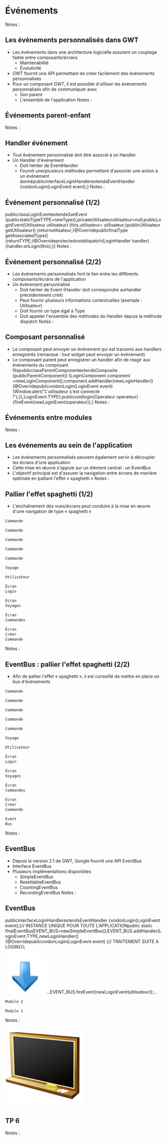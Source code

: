 # Événements

<!-- .slide: class="page-title" -->




Notes :




## Les événements personnalisés dans GWT

- Les événements dans une architecture logicielle assurent un couplage faible entre composants/écrans
	- Maintenabilité
	- Évolutivité
- GWT fournit une API permettant de créer facilement des événements personnalisés
- Pour un composant GWT, il est possible d'utiliser les événements personnalisés afin de communiquer avec
	- Son parent
	- L'ensemble de l'application
Notes :




## Événements parent-enfant

Notes :




## Handler événement

- Tout événement personnalisé doit être associé à un Handler
- Un Handler d'événement
	- Doit hériter de EventHandler
	- Fournit une/plusieurs méthodes permettant d'associer une action à un événement donnépublicinterfaceLoginHandlerextendsEventHandler {voidonLogin(LoginEvent event);}
Notes :




## Événement personnalisé (1/2)
publicclassLoginEventextendsGwtEvent<LoginHandler> {publicstaticType<LoginHandler>TYPE=newType<LoginHandler>();privateUtilisateurutilisateur=null;publicLoginEvent(Utilisateur utilisateur) {this.utilisateur= utilisateur;}publicUtilisateur getUtilisateur() {returnutilisateur;}@OverridepublicfinalType<LoginHandler> getAssociatedType() {returnTYPE;}@Overrideprotectedvoiddispatch(LoginHandler handler) {handler.onLogin(this);}}
Notes :




## Événement personnalisé (2/2)

- Les événements personnalisés font le lien entre les différents composants/écrans de l'application
- Un événement personnalisé
	- Doit hériter de Event<Handler> (Handler doit correspondre auHandler précédemment créé)
	- Peut fournir plusieurs informations contextuelles (exemple : Utilisateur)
	- Doit fournir un type égal à Type<Handler>
	- Doit appeler l'ensemble des méthodes du Handler depuis la méthode dispatch
Notes :




## Composant personnalisé

- Le composant peut envoyer un événement qui est transmis aux handlers enregistrés (remarque : tout widget peut envoyer un événement)
- Le composant parent peut enregistrer un handler afin de réagir aux événements du composant filspublicclassParentComponentextendsComposite {publicParentComponent() {LoginComponent component =newLoginComponent();component.addHandler(newLoginHandler() {@OverridepublicvoidonLogin(LoginEvent event) {Window.alert("L'utilisateur s'est connecté !");}},LoginEvent.TYPE);publicvoidlogin(Operateur operateur) {fireEvent(newLoginEvent(operateur));}
Notes :




## Événements entre modules

Notes :




## Les événements au sein de l'application

- Les événements personnalisés peuvent également servir à découpler les écrans d'une application
- Cette mise en œuvre s'appuie sur un élément central : un EventBus
- L'objectif principal est d'assurer la navigation entre écrans de manière optimale en palliant l'effet « spaghetti »
Notes :




## Pallier l'effet spaghetti (1/2)

- L'enchaînement des vues/écrans peut conduire à la mise en œuvre d'une navigation de type « spaghetti »

```
Commande
```

```
Commande
```

```
Commande
```

```
Commande
```

```
Commande
```

```
Voyage
```

```
Utilisateur
```

```
Écran
Login
```

```
Écran
Voyages
```

```
Écran
Commandes
```

```
Écran
Créer
Commande
```

Notes :




## EventBus : pallier l'effet spaghetti (2/2)

- Afin de pallier l'effet « spaghetti », il est conseillé de mettre en place un bus d'événements

```
Commande
```

```
Commande
```

```
Commande
```

```
Commande
```

```
Commande
```

```
Voyage
```

```
Utilisateur
```

```
Écran
Login
```

```
Écran
Voyages
```

```
Écran
Commandes
```

```
Écran
Créer
Commande
```

```
Event
Bus
```

Notes :




## EventBus

- Depuis la version 2.1 de GWT, Google fournit une API EventBus
- Interface EventBus
- Plusieurs implémentations disponibles
	- SimpleEventBus
	- ResettableEventBus
	- CountingEventBus
	- RecordingEventBus
Notes :




## EventBus
publicinterfaceLoginHandlerextendsEventHandler {voidonLogin(LoginEvent event);}// INSTANCE UNIQUE POUR TOUTE L'APPLICATIONpublic static finalEventBusEVENT_BUS=newSimpleEventBus();EVENT_BUS.addHandler(LoginEvent.TYPE,newLoginHandler() {@OverridepublicvoidonLogin(LoginEvent event) {// TRAITEMENT SUITE A LOGIN}});

![](ressources/images/GWT_-_07_-_Evenements-1000020100000080000000801B084A46.png)
…EVENT_BUS.fireEvent(newLoginEvent(utilisateur));…

```
Module 2
```

```
Module 1
```

Notes :






![](ressources/images/GWT_-_07_-_Evenements-10000201000001000000010037A4F079.png)
## TP 6

Notes :




<!-- .slide: class="page-questions" -->



<!-- .slide: class="page-tp1" -->